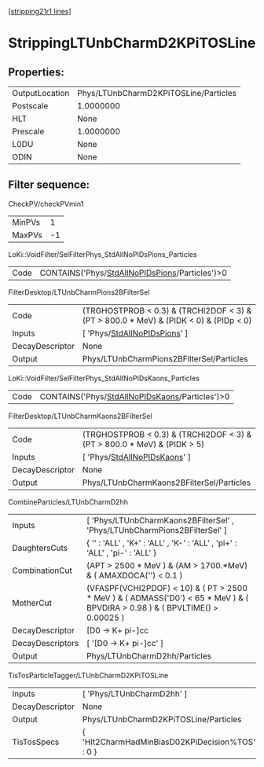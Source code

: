 [[stripping21r1 lines]](./stripping21r1-index)

# StrippingLTUnbCharmD2KPiTOSLine

## Properties:

|                |                                       |
|----------------|---------------------------------------|
| OutputLocation | Phys/LTUnbCharmD2KPiTOSLine/Particles |
| Postscale      | 1.0000000                             |
| HLT            | None                                  |
| Prescale       | 1.0000000                             |
| L0DU           | None                                  |
| ODIN           | None                                  |

## Filter sequence:

CheckPV/checkPVmin1

|        |     |
|--------|-----|
| MinPVs | 1   |
| MaxPVs | -1  |

LoKi::VoidFilter/SelFilterPhys_StdAllNoPIDsPions_Particles

|      |                                                                                                      |
|------|------------------------------------------------------------------------------------------------------|
| Code | CONTAINS('Phys/[StdAllNoPIDsPions](./stripping21r1-commonparticles-stdallnopidspions)/Particles')\>0 |

FilterDesktop/LTUnbCharmPions2BFilterSel

|                 |                                                                                            |
|-----------------|--------------------------------------------------------------------------------------------|
| Code            | (TRGHOSTPROB \< 0.3) & (TRCHI2DOF \< 3) & (PT \> 800.0 \* MeV) & (PIDK \< 0) & (PIDp \< 0) |
| Inputs          | [ 'Phys/[StdAllNoPIDsPions](./stripping21r1-commonparticles-stdallnopidspions)' ]        |
| DecayDescriptor | None                                                                                       |
| Output          | Phys/LTUnbCharmPions2BFilterSel/Particles                                                  |

LoKi::VoidFilter/SelFilterPhys_StdAllNoPIDsKaons_Particles

|      |                                                                                                      |
|------|------------------------------------------------------------------------------------------------------|
| Code | CONTAINS('Phys/[StdAllNoPIDsKaons](./stripping21r1-commonparticles-stdallnopidskaons)/Particles')\>0 |

FilterDesktop/LTUnbCharmKaons2BFilterSel

|                 |                                                                                     |
|-----------------|-------------------------------------------------------------------------------------|
| Code            | (TRGHOSTPROB \< 0.3) & (TRCHI2DOF \< 3) & (PT \> 800.0 \* MeV) & (PIDK \> 5)        |
| Inputs          | [ 'Phys/[StdAllNoPIDsKaons](./stripping21r1-commonparticles-stdallnopidskaons)' ] |
| DecayDescriptor | None                                                                                |
| Output          | Phys/LTUnbCharmKaons2BFilterSel/Particles                                           |

CombineParticles/LTUnbCharmD2hh

|                  |                                                                                                                                     |
|------------------|-------------------------------------------------------------------------------------------------------------------------------------|
| Inputs           | [ 'Phys/LTUnbCharmKaons2BFilterSel' , 'Phys/LTUnbCharmPions2BFilterSel' ]                                                         |
| DaughtersCuts    | { '' : 'ALL' , 'K+' : 'ALL' , 'K-' : 'ALL' , 'pi+' : 'ALL' , 'pi-' : 'ALL' }                                                        |
| CombinationCut   | (APT \> 2500 \* MeV ) & (AM \> 1700.\*MeV) & ( AMAXDOCA('') \< 0.1 )                                                                |
| MotherCut        | (VFASPF(VCHI2PDOF) \< 10) & ( PT \> 2500 \* MeV ) & ( ADMASS('D0') \< 65 \* MeV ) & ( BPVDIRA \> 0.98 ) & ( BPVLTIME() \> 0.00025 ) |
| DecayDescriptor  | [D0 -\> K+ pi-]cc                                                                                                                 |
| DecayDescriptors | [ '[D0 -\> K+ pi-]cc' ]                                                                                                         |
| Output           | Phys/LTUnbCharmD2hh/Particles                                                                                                       |

TisTosParticleTagger/LTUnbCharmD2KPiTOSLine

|                 |                                                 |
|-----------------|-------------------------------------------------|
| Inputs          | [ 'Phys/LTUnbCharmD2hh' ]                     |
| DecayDescriptor | None                                            |
| Output          | Phys/LTUnbCharmD2KPiTOSLine/Particles           |
| TisTosSpecs     | { 'Hlt2CharmHadMinBiasD02KPiDecision%TOS' : 0 } |
